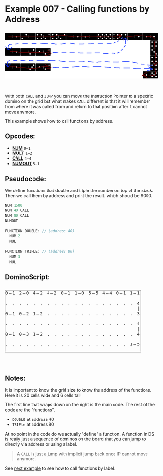 Example 007 - Calling functions by Address
=======================================

<img style="margin: 0.5rem 0 2rem;" src="../docs/example-007-flow.png" alt="Dominos" width="700">

With both `CALL` and `JUMP` you can move the Instruction Pointer to a specific domino on the grid but what makes `CALL` different is that it will remember from where it was called from and return to that position after it cannot move anymore.

This example shows how to call functions by address.
 
## Opcodes:
- [**NUM**](../readme.md#num) `0—1`
- [**MULT**](../readme.md#mult) `1—2`
- [**CALL**](../readme.md#call) `4—4`
- [**NUMOUT**](../readme.md#numout) `5—1`

## Pseudocode:
We define functions that double and triple the number on top of the stack. Then we call them by address and print the result. which should be 9000.

```js
NUM 1500
NUM 40 CALL
NUM 80 CALL
NUMOUT

FUNCTION DOUBLE: // (address 40)
  NUM 2
  MUL

FUNCTION TRIPLE: // (address 80)
  NUM 3
  MUL
```


## DominoScript:

<pre class="ds">
0—1 2—0 4—2 4—2 0—1 1—0 5—5 4—4 0—1 1—1
                                       
. . . . . . . . . . . . . . . . . . . 4
                                      |
0—1 0—2 1—2 . . . . . . . . . . . . . 3
                                       
. . . . . . . . . . . . . . . . . . . 4
                                      |
0—1 0—3 1—2 . . . . . . . . . . . . . 4
                                       
. . . . . . . . . . . . . . . . . . 1—5

</pre>

## Notes:
It is important to know the grid size to know the address of the functions. Here it is 20 cells wide and 6 cells tall.

The first line that wraps down on the right is the main code. The rest of the code are the "functions".
- `DOUBLE` at address 40
- `TRIPle` at address 80

At no point in the code do we actually "define" a function. A function in DS is really just a sequence of dominos on the board that you can jump to directly via address or using a label.

> A `CALL` is just a jump with implicit jump back once IP cannot move anymore.

See [next example](008_calling_functions_by_label.md) to see how to call functions by label.


<style>
  .ds {position: relative;line-height: 1.2;letter-spacing: 3px;border: 1px solid gray;margin-bottom: 2.5rem;display: inline-block;}
</style>
